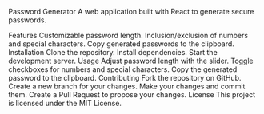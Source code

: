Password Generator
A web application built with React to generate secure passwords.

Features
Customizable password length.
Inclusion/exclusion of numbers and special characters.
Copy generated passwords to the clipboard.
Installation
Clone the repository.
Install dependencies.
Start the development server.
Usage
Adjust password length with the slider.
Toggle checkboxes for numbers and special characters.
Copy the generated password to the clipboard.
Contributing
Fork the repository on GitHub.
Create a new branch for your changes.
Make your changes and commit them.
Create a Pull Request to propose your changes.
License
This project is licensed under the MIT License.
